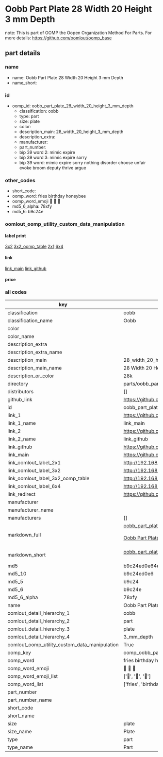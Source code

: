 # Oobb Part Plate 28 Width 20 Height 3 mm Depth  

note: This is part of OOMP the Oopen Organization Method For Parts. For more details: https://github.com/oomlout/oomp_base

##  part details
  







### name
* name: Oobb Part Plate 28 Width 20 Height 3 mm Depth
* name_short: 
### id
* oomp_id: oobb_part_plate_28_width_20_height_3_mm_depth
  * classification: oobb
  * type: part
  * size: plate
  * color: 
  * description_main: 28_width_20_height_3_mm_depth
  * description_extra: 
  * manufacturer: 
  * part_number: 
  * bip 39 word 2: mimic expire
  * bip 39 word 3: mimic expire sorry
  * bip 39 word: mimic expire sorry nothing disorder choose unfair evoke broom deputy thrive argue

### other_codes
* short_code: 
* oomp_word: fries birthday honeybee
* oomp_word_emoji :fries: :birthday: :honeybee:
* md5_6_alpha: 78xfy
* md5_6: b9c24e






### oomlout_oomp_utility_custom_data_manipulation
#### label print
[3x2](http://192.168.1.245:1112/?label=oomp%2078xfy)
[3x2_oomp_table](http://192.168.1.108:1112/?label=oomp%2078xfy)
[2x1](http://192.168.1.242:1112/?label=oomp%2078xfy)
[6x4](http://192.168.1.55:1112/?label=oomp%2078xfy)    

#### link

[link_main](https://github.com/oomlout/oomlout_oomp_version_1_messy/tree/main/parts/oobb_part_plate_28_width_20_height_3_mm_depth) [link_github](https://github.com/oomlout/oomlout_oomp_version_1_messy/tree/main/parts/oobb_part_plate_28_width_20_height_3_mm_depth)                             

#### price







### all codes 
| key | value |  
| --- | --- |  
| classification | oobb |  
| classification_name | Oobb |  
| color |  |  
| color_name |  |  
| description_extra |  |  
| description_extra_name |  |  
| description_main | 28_width_20_height_3_mm_depth |  
| description_main_name | 28 Width 20 Height 3 mm Depth |  
| description_or_color | 28k |  
| directory | parts/oobb_part_plate_28_width_20_height_3_mm_depth |  
| distributors | [] |  
| github_link | https://github.com/oomlout/oomlout_oomp_part_src/tree/main/parts/oobb_part_plate_28_width_20_height_3_mm_depth |  
| id | oobb_part_plate_28_width_20_height_3_mm_depth |  
| link_1 | https://github.com/oomlout/oomlout_oomp_version_1_messy/tree/main/parts/oobb_part_plate_28_width_20_height_3_mm_depth |  
| link_1_name | link_main |  
| link_2 | https://github.com/oomlout/oomlout_oomp_version_1_messy/tree/main/parts/oobb_part_plate_28_width_20_height_3_mm_depth |  
| link_2_name | link_github |  
| link_github | https://github.com/oomlout/oomlout_oomp_version_1_messy/tree/main/parts/oobb_part_plate_28_width_20_height_3_mm_depth |  
| link_main | https://github.com/oomlout/oomlout_oomp_version_1_messy/tree/main/parts/oobb_part_plate_28_width_20_height_3_mm_depth |  
| link_oomlout_label_2x1 | http://192.168.1.242:1112/?label=oomp%2078xfy |  
| link_oomlout_label_3x2 | http://192.168.1.245:1112/?label=oomp%2078xfy |  
| link_oomlout_label_3x2_oomp_table | http://192.168.1.108:1112/?label=oomp%2078xfy |  
| link_oomlout_label_6x4 | http://192.168.1.55:1112/?label=oomp%2078xfy |  
| link_redirect | https://github.com/oomlout/oomlout_oomp_version_1_messy/tree/main/parts/oobb_part_plate_28_width_20_height_3_mm_depth |  
| manufacturer |  |  
| manufacturer_name |  |  
| manufacturers | [] |  
| markdown_full | [oobb_part_plate_28_width_20_height_3_mm_depth](none)<br>[](none)<br>[Oobb Part Plate 28 Width 20 Height 3 Mm Depth](none)<br><br> |  
| markdown_short | [oobb_part_plate_28_width_20_height_3_mm_depth](none)<br><br> |  
| md5 | b9c24ed0e64e1da0a11fb96d9ed41c66 |  
| md5_10 | b9c24ed0e6 |  
| md5_5 | b9c24 |  
| md5_6 | b9c24e |  
| md5_6_alpha | 78xfy |  
| name | Oobb Part Plate 28 Width 20 Height 3 mm Depth |  
| oomlout_detail_hierarchy_1 | oobb |  
| oomlout_detail_hierarchy_2 | part |  
| oomlout_detail_hierarchy_3 | plate |  
| oomlout_detail_hierarchy_4 | 3_mm_depth |  
| oomlout_oomp_utility_custom_data_manipulation | True |  
| oomp_key | oomp_oobb_part_plate_28_width_20_height_3_mm_depth |  
| oomp_word | fries birthday honeybee |  
| oomp_word_emoji | :fries: :birthday: :honeybee: |  
| oomp_word_emoji_list | [':fries:', ':birthday:', ':honeybee:'] |  
| oomp_word_list | ['fries', 'birthday', 'honeybee'] |  
| part_number |  |  
| part_number_name |  |  
| short_code |  |  
| short_name |  |  
| size | plate |  
| size_name | Plate |  
| type | part |  
| type_name | Part |  
